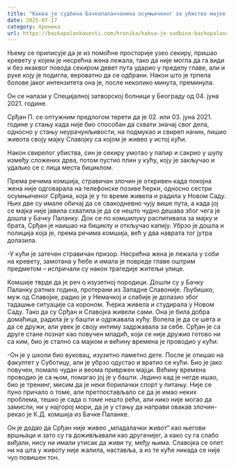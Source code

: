 ```yaml
---
title: "Каква је судбина Бачкопаланчанина осумњиченог за убиство мајке?"
date: 2025-07-17
category: Хроника
url: https://backapalankavesti.com/hronika/kakva-je-sudbina-backopalancanina-osumnjicenog-za-ubistvo-majke/
---
```


Њему се приписује да је из помоћне просторије узео секиру, пришао кревету у којем је несрећна жена лежала, тако да није могла да га види и без икаквог повода секиром девет пута ударио у пределу главе, али и руке коју је подигла, вероватно да се одбрани. Након што је трпела болове јаког интензитета она је, после неколико минута, преминула.

Он се налази у Специјалној затворској болници у Београду од 04. јуна 2021. године.

Срђан П. се оптужним предлогом терети да је 02. или 03. јуна 2021. године у стању када није био способан да схвати значај свог дела, односно у стању неурачунљивости, на подмукао и свиреп начин, лишио живота своју мајку Славојку сa којом је живео у истој кући.

Након свирепог убиства, син је секиру умотао у папир и сакрио у шупу између сложених дрва, потом пустио плин у кућу, коју је закључао и удаљио се с лица места бициклом.

Према речима комшија, стравичан злочин је откривен када покојна жена није одговарала на телефонске позиве ћерки, односно сестри осумњиченог Срђана, која је у то време живела и радила у Новом Саду. Њих две су имале обичај да се свакодневно чују више пута, а када јој се мајка није јавила схватила је да се нешто чудно дешава због чега је дошла у Бачку Паланку. Док се по комшилуку распитивала за мајку и брата, Срђан је наишао на бициклу и откључао капију. Убрзо је дошла и полиција која је, према речима комшија, већ у два наврата тог јутра долазила.

-У кући је затечен стравичан призор. Несрећна жена је лежала у соби на кревету, замотана у ћебе и имала је повреде главе оштрим предметом – испричали су након трагедије житељи улице.

Комшије тврде да је реч о изузетној породици. Дошли су у Бачку Паланку ратних година, протерани из Западне Славоније. Љубишко, муж од Славојке, радио је у Немачкој и слабије је долазио због тадашње ситуације са короном. Ћерка живела и студирала у Новом Саду. Тако да су Срђан и Славојка живели сами. Она је била добра домаћица, радила је у башти и одржавала кућу. Волела је да се шета и да се дружи, али увек је своју интиму задржавала за себе. Срђан је са друге стане познат као повучен младић, који се није дружио готово ни са ким, био је стално са мајком и већину времена је проводио у кући.

-Он је у школи био вуковац, изузетно паметно дете. После је отишао на факултет у Суботицу, али је убрзо одустао и вратио се кући. Био је јако повучен, помало чудан и веома привржен мајци. Већину времена проводио је са њом, помагао јој је у башти. Једино кад је негде ишао, био је тренинг, мисим да је неки борилачки спорт у питању. Није се пуно причало о томе, али претпостављало се да је имао неких проблема, тешко је сада о томе нешто рећи, али нико није могао да замисли, ни у најгорој мори, да је у стању да направи овакав злочин- рекао је К.Д. комшија из Бачке Паланке.

Он је додао да Срђан није живео „младалачки живот“ као његови вршњаци и зато су га доживљавали као другачијег, а како су га слабо виђали, нису ни имали утисак да живи ту, међу њима. Славојка се опет ни на шта у животу није жалила, наставља, а из те куће никада се није чуо повишен тон.
